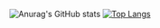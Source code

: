 ![Anurag's GitHub stats](https://github-readme-stats.vercel.app/api?username=GabrielAllba&show_icons=true&theme=merko)
[![Top Langs](https://github-readme-stats.vercel.app/api/top-langs/?username=GabrielAllba&hide_progress=true&theme=merko&langs_count=12)](https://github.com/anuraghazra/github-readme-stats)
